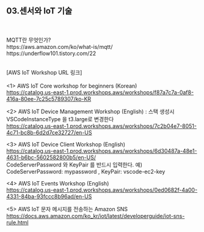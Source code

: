 ## 03.센서와 IoT 기술 
<br>

</br>
MQTT란 무엇인가?
</br>
https://aws.amazon.com/ko/what-is/mqtt/
</br>
https://underflow101.tistory.com/22
</br>
</br>

[AWS IoT Workshop URL 링크]
</br>
</br>
<1> AWS IoT Core workshop for beginners (Korean) 
</br>
https://catalog.us-east-1.prod.workshops.aws/workshops/f87a7c7a-0af8-416a-80ee-7c25c5789307/ko-KR
</br>

<2> AWS IoT Device Management Workshop (English) : 스택 생성시 VSCodeInstanceType 을 t3.large로 변경한다
</br>
https://catalog.us-east-1.prod.workshops.aws/workshops/7c2b04e7-8051-4c71-bc8b-6d2d7ce32727/en-US
</br>

<3> AWS IoT Device Client Workshop (English)
</br>
https://catalog.us-east-1.prod.workshops.aws/workshops/6d30487a-48e1-4631-b6bc-5602582800b5/en-US/
</br>
CodeServerPassword 와 KeyPair 를 반드시 입력한다. 예) CodeServerPassword: mypassword ,  KeyPair: vscode-ec2-key
<br>

<4> AWS IoT Events Workshop (English)
</br>
https://catalog.us-east-1.prod.workshops.aws/workshops/0ed0682f-4a00-4331-84ba-93fccc8b96ad/en-US
</br>

<5> AWS IoT 문자 메시지를 전송하는 Amazon SNS 
</br>
https://docs.aws.amazon.com/ko_kr/iot/latest/developerguide/iot-sns-rule.html

